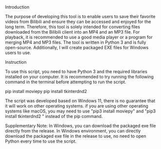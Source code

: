 Introduction

The purpose of developing this tool is to enable users to save their favorite videos from Bilibili and ensure they can be accessed and enjoyed for the long term. Therefore, this tool is solely intended for converting files downloaded from the Bilibili client into an MP4 and an MP3 file. For playback, it is recommended to use a good media player or a program for merging MP4 and MP3 files. The tool is written in Python 3 and is fully open-source. Additionally, I will create packaged EXE files for Windows users to use.


Instruction

To use this script, you need to have Python 3 and the required libraries installed on your computer.
It is recommended to try running the following command in the terminal before attempting to run the script.

pip install moviepy
pip install tkinterdnd2

The script was developed based on Windows 11, there is no guarantee that it will work on other operating systems. if you are using other operating systems like macOS, you may need to use "pip3 install moviepy" and "pip3 install tkinterdnd2
" instead of the pip command.


Supplementary Note:
In Windows, you can download the packaged exe file directly from the release.
In Windows environment, you can directly download the packaged exe file in the release to use, no need to open Python every time to use the script.

